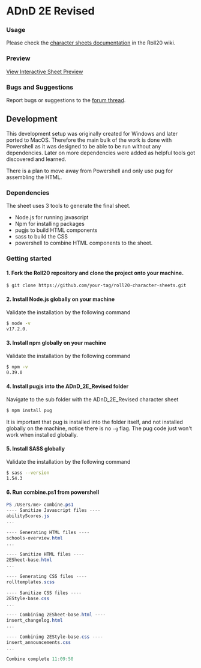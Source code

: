 # ADnD 2E Revised

### Usage

Please check the [character sheets documentation](https://wiki.roll20.net/ADnD_2nd_Edition_Character_sheet) in the Roll20 wiki.

### Preview

[View Interactive Sheet Preview](https://github.com/Roll20/roll20-character-sheets/blob/master/ADnD_2E_Revised/2EPreview.png)

### Bugs and Suggestions
Report bugs or suggestions to the [forum thread](https://app.roll20.net/forum/post/9311682/official-ad-and-d-2e-revised-update-thread).

## Development

This development setup was originally created for Windows and later ported to MacOS. Therefore the main bulk of the work is done with Powershell as it was designed to be able to be run without any dependencies. Later on more dependencies were added as helpful tools got discovered and learned.

There is a plan to move away from Powershell and only use pug for assembling the HTML.

### Dependencies
The sheet uses 3 tools to generate the final sheet.
* Node.js for running javascript
* Npm for installing packages
* pugjs to build HTML components
* sass to build the CSS
* powershell to combine HTML components to the sheet.

### Getting started
#### 1. Fork the Roll20 repository and clone the project onto your machine.
```bash
$ git clone https://github.com/your-tag/roll20-character-sheets.git
```

#### 2. Install Node.js globally on your machine
Validate the installation by the following command
```bash
$ node -v
v17.2.0.
```

#### 3. Install npm globally on your machine
Validate the installation by the following command
```bash
$ npm -v
0.39.0
```

#### 4. Install pugjs into the ADnD_2E_Revised folder
Navigate to the sub folder with the ADnD_2E_Revised character sheet 
```bash
$ npm install pug
```
It is important that pug is installed into the folder itself, and not installed globally on the machine, notice there is no `-g` flag. The pug code just won't work when installed globally.

#### 5. Install SASS globally
Validate the installation by the following command
```bash
$ sass --version
1.54.3
```

#### 6. Run combine.ps1 from powershell
```powershell
PS /Users/me> combine.ps1
---- Sanitize Javascript files ----
abilityScores.js
...

---- Generating HTML files ----
schools-overview.html
...

---- Sanitize HTML files ----
2ESheet-base.html
...

---- Generating CSS files ----
rolltemplates.scss

---- Sanitize CSS files ----
2EStyle-base.css
...

---- Combining 2ESheet-base.html ----
insert_changelog.html
...

---- Combining 2EStyle-base.css ----
insert_announcements.css
...

Combine complete 11:09:50
```